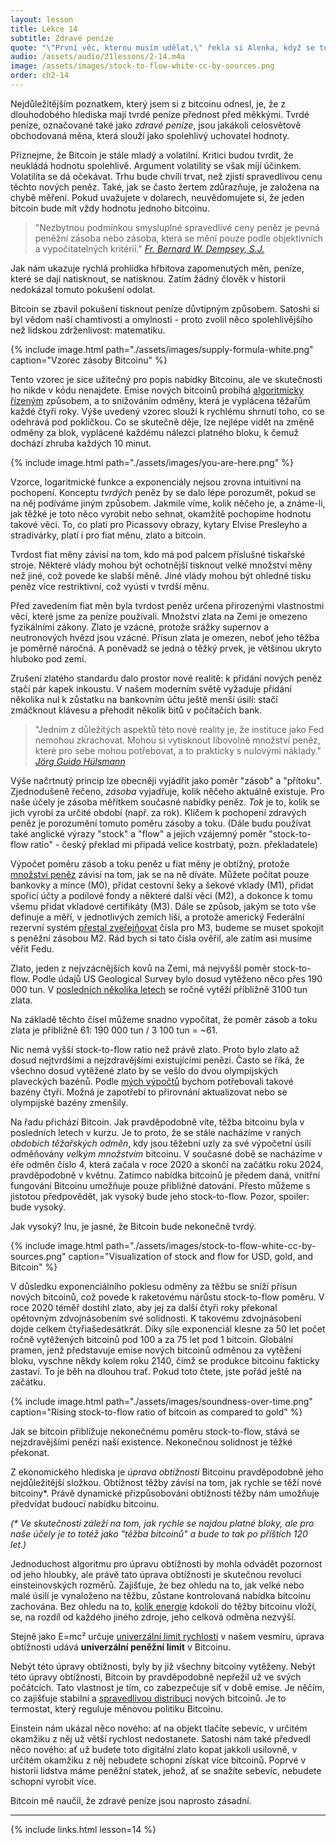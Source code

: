 ```yaml
---
layout: lesson
title: Lekce 14
subtitle: Zdravé peníze
quote: "\"První věc, kterou musím udělat,\" řekla si Alenka, když se toulala po lese, \"je dorůst do správné velikosti a druhá věc je najít cestu do té krásné zahrady. Myslím, že to bude nejlepší plán.\""
audio: /assets/audio/21lessons/2-14.m4a
image: /assets/images/stock-to-flow-white-cc-by-sources.png
order: ch2-14
---
```


Nejdůležitějším poznatkem, který jsem si z bitcoinu odnesl, je, 
že z dlouhodobého hlediska mají tvrdé peníze přednost před měkkými. 
Tvrdé peníze, označované také jako *zdravé peníze*, jsou jakákoli 
celosvětově obchodovaná měna, která slouží jako spolehlivý uchovatel 
hodnoty.

Přiznejme, že Bitcoin je stále mladý a volatilní. Kritici budou tvrdit, 
že neukládá hodnotu spolehlivě. Argument volatility se však míjí 
účinkem. Volatilita se dá očekávat. Trhu bude chvíli trvat, než zjistí 
spravedlivou cenu těchto nových peněz. Také, jak se často žertem 
zdůrazňuje, je založena na chybě měření. Pokud uvažujete v dolarech, 
neuvědomujete si, že jeden bitcoin bude mít vždy hodnotu jednoho bitcoinu.

> "Nezbytnou podmínkou smysluplné spravedlivé ceny peněz je pevná 
peněžní zásoba nebo zásoba, která se mění pouze podle objektivních 
a vypočitatelných kritérií."
> <cite>[Fr. Bernard W. Dempsey, S.J.]</cite>

Jak nám ukazuje rychlá prohlídka hřbitova zapomenutých měn, peníze, 
které se dají natisknout, se natisknou. Zatím žádný člověk v historii 
nedokázal tomuto pokušení odolat.

Bitcoin se zbavil pokušení tisknout peníze důvtipným způsobem. Satoshi 
si byl vědom naší chamtivosti a omylnosti - proto zvolil něco 
spolehlivějšího než lidskou zdrženlivost: matematiku.

{% include image.html path="./assets/images/supply-formula-white.png" caption="Vzorec zásoby Bitcoinu" %}

Tento vzorec je sice užitečný pro popis nabídky Bitcoinu, ale ve skutečnosti 
ho nikde v kódu nenajdete. Emise nových bitcoinů probíhá [algoritmicky řízeným][algorithmically controlled] 
způsobem, a to snižováním odměny, která je vyplácena těžařům každé čtyři roky. 
Výše uvedený vzorec slouží k rychlému shrnutí toho, co se odehrává pod pokličkou. 
Co se skutečně děje, lze nejlépe vidět na změně odměny za blok, vyplácené 
každému nálezci platného bloku, k čemuž dochází zhruba každých 10 minut.

{% include image.html path="./assets/images/you-are-here.png" %}

Vzorce, logaritmické funkce a exponenciály nejsou zrovna intuitivní 
na pochopení. Konceptu *tvrdých* peněz by se dalo lépe porozumět, 
pokud se na něj podíváme jiným způsobem. Jakmile víme, kolik něčeho je, 
a známe-li, jak těžké je toto něco vyrobit nebo sehnat, okamžitě 
pochopíme hodnotu takové věci. To, co platí pro Picassovy obrazy, 
kytary Elvise Presleyho a stradivárky, platí i pro fiat měnu, zlato a bitcoin.

Tvrdost fiat měny závisí na tom, kdo má pod palcem příslušné tiskařské 
stroje. Některé vlády mohou být ochotnější tisknout velké množství měny 
než jiné, což povede ke slabší měně. Jiné vlády mohou být ohledně tisku 
peněz více restriktivní, což vyústí v tvrdší měnu.

Před zavedením fiat měn byla tvrdost peněz určena přirozenými vlastnostmi 
věcí, které jsme za peníze používali. Množství zlata na Zemi je omezeno 
fyzikálními zákony. Zlato je vzácné, protože srážky supernov a neutronových 
hvězd jsou vzácné. Přísun zlata je omezen, neboť jeho těžba je poměrně náročná. 
A poněvadž se jedná o těžký prvek, je většinou ukryto hluboko pod zemí.

Zrušení zlatého standardu dalo prostor nové realitě: k přidání nových peněz 
stačí pár kapek inkoustu. V našem moderním světě vyžaduje přidání několika 
nul k zůstatku na bankovním účtu ještě menší úsilí: stačí zmáčknout klávesu 
a přehodit několik bitů v počítačích bank.

> "Jedním z důležitých aspektů této nové reality je, že instituce jako Fed 
> nemohou zkrachovat. Mohou si vytisknout libovolné množství peněz, které 
> pro sebe mohou potřebovat, a to prakticky s nulovými náklady."
> <cite>[Jörg Guido Hülsmann]</cite>

Výše načrtnutý princip lze obecněji vyjádřit jako poměr "zásob" a "přítoku". 
Zjednodušeně řečeno, *zásoba* vyjadřuje, kolik něčeho aktuálně existuje. 
Pro naše účely je zásoba měřítkem současné nabídky peněz. *Tok* je to, 
kolik se jich vyrobí za určité období (např. za rok). Klíčem k pochopení 
zdravých peněz je porozumění tomuto poměru zásoby a toku. (Dále budu 
používat také anglické výrazy "stock" a "flow" a jejich vzájemný poměr 
"stock-to-flow ratio" - český překlad mi připadá velice kostrbatý, pozn. 
překladatele)

Výpočet poměru zásob a toku peněz u fiat měny je obtížný, protože 
[množství peněz][how much money there is] závisí na tom, jak se na ně díváte. Můžete počítat pouze 
bankovky a mince (M0), přidat cestovní šeky a šekové vklady (M1), přidat 
spořicí účty a podílové fondy a některé další věci (M2), a dokonce k tomu 
všemu přidat vkladové certifikáty (M3). Dále se způsob, jakým se toto vše 
definuje a měří, v jednotlivých zemích liší, a protože americký Federální 
rezervní systém [přestal zveřejňovat][stopped publishing] čísla pro M3, budeme se muset 
spokojit s peněžní zásobou M2. Rád bych si tato čísla ověřil, ale zatím 
asi musíme věřit Fedu.

Zlato, jeden z nejvzácnějších kovů na Zemi, má nejvyšší poměr stock-to-flow. 
Podle údajů US Geological Survey bylo dosud vytěženo něco přes 190 000 tun. 
V [posledních několika letech][last few years] se ročně vytěží přibližně 3100 tun zlata.

Na základě těchto čísel můžeme snadno vypočítat, že poměr zásob a toku 
zlata je přibližně 61: 190 000 tun / 3 100 tun = ~61.

Nic nemá vyšší stock-to-flow ratio než právě zlato. Proto bylo zlato až dosud 
nejtvrdšími a nejzdravějšími existujícími penězi. Často se říká, že všechno 
dosud vytěžené zlato by se vešlo do dvou olympijských plaveckých bazénů. 
Podle [mých výpočtů][my calculations] bychom potřebovali takové bazény čtyři. Možná je 
zapotřebí to přirovnání aktualizovat nebo se olympijské bazény zmenšily.

Na řadu přichází Bitcoin. Jak pravděpodobně víte, těžba bitcoinu byla 
v posledních letech v kurzu. Je to proto, že se stále nacházíme v raných 
*obdobích těžařských odměn*, kdy jsou těžební uzly za své výpočetní úsilí 
odměňovány *velkým množstvím* bitcoinu. V současné době se nacházíme v éře 
odměn číslo 4, která začala v roce 2020 a skončí na začátku roku 2024, 
pravděpodobně v květnu. Zatímco nabídka bitcoinů je předem daná, vnitřní 
fungování Bitcoinu umožňuje pouze přibližné datování. Přesto můžeme s jistotou 
předpovědět, jak vysoký bude jeho stock-to-flow. Pozor, spoiler: bude vysoký.

Jak vysoký? Inu, je jasné, že Bitcoin bude nekonečně tvrdý.

{% include image.html path="./assets/images/stock-to-flow-white-cc-by-sources.png" caption="Visualization of stock and flow for USD, gold, and Bitcoin" %}

V důsledku exponenciálního poklesu odměny za těžbu se sníží přísun nových 
bitcoinů, což povede k raketovému nárůstu stock-to-flow poměru. V roce 2020 
téměř dostihl zlato, aby jej za další čtyři roky překonal opětovným 
zdvojnásobením své solidnosti. K takovému zdvojnásobení dojde celkem 
čtyřiašedesátkrát. Díky síle exponenciál klesne za 50 let počet ročně 
vytěžených bitcoinů pod 100 a za 75 let pod 1 bitcoin. Globální pramen, 
jenž představuje emise nových bitcoinů odměnou za vytěžení bloku, vyschne 
někdy kolem roku 2140, čímž se produkce bitcoinu fakticky zastaví. 
To je běh na dlouhou trať. Pokud toto čtete, jste pořád ještě na začátku.

{% include image.html path="./assets/images/soundness-over-time.png" caption="Rising stock-to-flow ratio of bitcoin as compared to gold" %}

Jak se bitcoin přibližuje nekonečnému poměru stock-to-flow, stává se 
nejzdravějšími penězi naší existence. Nekonečnou solidnost je těžké překonat.

Z ekonomického hlediska je *úprava obtížnosti* Bitcoinu pravděpodobně jeho 
nejdůležitější složkou. Obtížnost těžby závisí na tom, jak rychle se těží 
nové bitcoiny\*. Právě dynamické přizpůsobování obtížnosti těžby nám umožňuje 
předvídat budoucí nabídku bitcoinu.

*(\* Ve skutečnosti záleží na tom, jak rychle se najdou platné bloky, ale pro naše 
účely je to totéž jako "těžba bitcoinů" a bude to tak po příštích 120 let.)*

Jednoduchost algoritmu pro úpravu obtížnosti by mohla odvádět pozornost 
od jeho hloubky, ale právě tato úprava obtížnosti je skutečnou revolucí 
einsteinovských rozměrů. Zajišťuje, že bez ohledu na to, jak velké nebo malé 
úsilí je vynaloženo na těžbu, zůstane kontrolovaná nabídka bitcoinu zachována. 
Bez ohledu na to, [kolik energie][much energy] kdokoli do těžby bitcoinu vloží, se, 
na rozdíl od každého jiného zdroje, jeho celková odměna nezvýší.

Stejně jako E=mc² určuje [univerzální limit rychlosti][universal speed limit] v našem vesmíru, 
úprava obtížnosti udává **univerzální peněžní limit** v Bitcoinu.

Nebýt této úpravy obtížnosti, byly by již všechny bitcoiny vytěženy. Nebýt 
této úpravy obtížnosti, Bitcoin by pravděpodobně nepřežil už ve svých počátcích. 
Tato vlastnost je tím, co zabezpečuje síť v době emise. Je něčím, co zajišťuje 
stabilní a [spravedlivou distribuci][fair distribution] nových bitcoinů. Je to termostat, který 
reguluje měnovou politiku Bitcoinu.

Einstein nám ukázal něco nového: ať na objekt tlačíte sebevíc, v určitém okamžiku 
z něj už větší rychlost nedostanete. Satoshi nám také předvedl něco nového: ať už 
budete toto digitální zlato kopat jakkoli usilovně, v určitém okamžiku z něj 
nebudete schopni získat více bitcoinů. Poprvé v historii lidstva máme peněžní 
statek, jehož, ať se snažíte sebevíc, nebudete schopni vyrobit více.

Bitcoin mě naučil, že zdravé peníze jsou naprosto zásadní.

---

{% include links.html lesson=14 %}

<!-- Internal -->
[much energy]: https://dergigi.com/2018/06/10/bitcoin-s-energy-consumption/

[Fr. Bernard W. Dempsey, S.J.]: https://www.jstor.org/stable/29769582
[Jörg Guido Hülsmann]: https://mises.org/sites/default/files/The%20Ethics%20of%20Money%20Production_2.pdf
[stopped publishing]: https://www.federalreserve.gov/Releases/h6/discm3.htm
[last few years]: https://minerals.usgs.gov/minerals/pubs/mcs/2018/mcs2018.pdf
[my calculations]: https://www.wolframalpha.com/input/?i=volume+of+190000+metric+tons+gold+%2F+olympic+swimming+pool+volume
[fair distribution]: https://blog.picks.co/bitcoins-distribution-was-fair-e2ef7bbbc892

<!-- Bitcoin Wiki -->
[algorithmically controlled]: https://en.bitcoin.it/wiki/Controlled_supply

<!-- Wikipedia -->
[how much money there is]: https://en.wikipedia.org/wiki/Money_supply
[universal speed limit]: https://en.wikipedia.org/wiki/Speed_of_light#Upper_limit_on_speeds
[alice]: https://en.wikipedia.org/wiki/Alice%27s_Adventures_in_Wonderland
[carroll]: https://en.wikipedia.org/wiki/Lewis_Carroll
